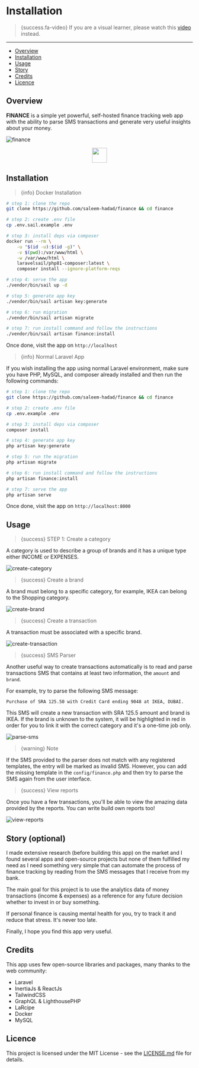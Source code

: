 # Installation

> {success.fa-video} If you are a visual learner, please watch this [video](https://www.youtube.com/watch?v=kfwcMdlFn9o&list=PLw5MK6ws-o1_rNobmZCmnH5G11vwCiKKk&ab_channel=ILoveMathAcademy) instead.

---

- [Overview](#overview)
- [Installation](#installation)
- [Usage](#usage)
- [Story](#story)
- [Credits](#credits)
- [Licence](#licence)

<a name="overview"></a>
## Overview 

**FINANCE** is a simple yet powerful, self-hosted finance tracking web app with the ability to parse SMS transactions and generate very useful insights about your money.

![finance](/images/finance.jpg)
<p align="center"><a href="https://www.youtube.com/watch?v=kfwcMdlFn9o&list=PLw5MK6ws-o1_rNobmZCmnH5G11vwCiKKk&ab_channel=ILoveMathAcademy" target="__blank"><img style="height: 40px" src="/images/video.png" /></a></p>

<a name="installation"></a>
## Installation

>{info} Docker Installation

```bash
# step 1: clone the repo
git clone https://github.com/saleem-hadad/finance && cd finance

# step 2: create .env file
cp .env.sail.example .env

# step 3: install deps via composer
docker run --rm \
    -u "$(id -u):$(id -g)" \
    -v $(pwd):/var/www/html \
    -w /var/www/html \
    laravelsail/php81-composer:latest \
    composer install --ignore-platform-reqs

# step 4: serve the app
./vendor/bin/sail up -d

# step 5: generate app key
./vendor/bin/sail artisan key:generate

# step 6: run migration
./vendor/bin/sail artisan migrate

# step 7: run install command and follow the instructions
./vendor/bin/sail artisan finance:install
```

Once done, visit the app on `http://localhost`


>{info} Normal Laravel App

If you wish installing the app using normal Laravel environment, make sure you have PHP, MySQL, and composer already installed and then run the following commands:

```bash
# step 1: clone the repo
git clone https://github.com/saleem-hadad/finance && cd finance

# step 2: create .env file
cp .env.example .env

# step 3: install deps via composer
composer install

# step 4: generate app key
php artisan key:generate

# step 5: run the migration
php artisan migrate

# step 6: run install command and follow the instructions
php artisan finance:install

# step 7: serve the app
php artisan serve
```

Once done, visit the app on `http://localhost:8000`

<a name="usage"></a>
## Usage

>{success} STEP 1: Create a category

A category is used to describe a group of brands and it has a unique type either INCOME or EXPENSES.

![create-category](/images/create-category.png)

>{success} Create a brand

A brand must belong to a specific category, for example, IKEA can belong to the Shopping category.

![create-brand](/images/create-brand.png)

>{success} Create a transaction

A transaction must be associated with a specific brand.

![create-transaction](/images/create-transaction.png)

>{success} SMS Parser

Another useful way to create transactions automatically is to read and parse transactions SMS that contains at least two information, the `amount` and `brand`.

For example, try to parse the following SMS message:

```text
Purchase of SRA 125.50 with Credit Card ending 9048 at IKEA, DUBAI.
```

This SMS will create a new transaction with SRA 125.5 amount and brand is IKEA. If the brand is unknown to the system, it will be highlighted in red in order for you to link it with the correct category and it's a one-time job only.

![parse-sms](/images/parse-sms.png)

>{warning} Note

If the SMS provided to the parser does not match with any registered templates, the entry will be marked as invalid SMS. However, you can add the missing template in the `config/finance.php` and then try to parse the SMS again from the user interface.

>{success} View reports

Once you have a few transactions, you'll be able to view the amazing data provided by the reports. You can write build own reports too!

![view-reports](/images/view-reports.png)

<a name="story"></a>
## Story (optional)

I made extensive research (before building this app) on the market and I found several apps and open-source projects but none of them fulfilled my need as I need something very simple that can automate the process of finance tracking by reading from the SMS messages that I receive from my bank. 


The main goal for this project is to use the analytics data of money transactions (income & expenses) as a reference for any future decision whether to invest in or buy something. 

If personal finance is causing mental health for you, try to track it and reduce that stress. It's never too late.

Finally, I hope you find this app very useful.

<a name="credits"></a>
## Credits

This app uses few open-source libraries and packages, many thanks to the web community:

- Laravel
- InertiaJs & ReactJs
- TailwindCSS
- GraphQL & LighthousePHP
- LaRcipe
- Docker
- MySQL

<a name="licence"></a>
## Licence

This project is licensed under the MIT License - see the [LICENSE.md](https://github.com/saleem-hadad/finance/blob/main/LICENSE) file for details.